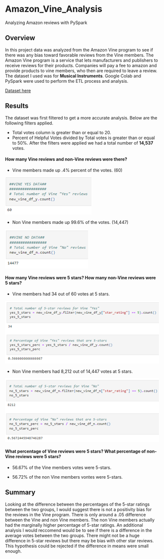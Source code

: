 # Amazon_Vine_Analysis
Analyzing Amazon reviews with PySpark

## Overview
In this project data was analyzed from the Amazon Vine program to see if there was any bias toward favorable reviews from the Vine members. The Amazon Vine program is a service that lets manufacturers and publishers to receive reviews for their products. Companies will pay a fee to amazon and provide products to vine members, who then are required to leave a review. The dataset I used was for **Musical Instruments**. Google Colab and PySpark were used to perform the ETL process and analysis.<br>

[Dataset here](https://s3.amazonaws.com/amazon-reviews-pds/tsv/amazon_reviews_us_Musical_Instruments_v1_00.tsv.gz)

## Results

The dataset was first filtered to get a more accurate analysis. Below are the following filters applied.
- Total votes column is greater than or equal to 20.
- Percent of Helpful Votes divided by Total votes is greater than or equal to 50%.
After the filters were applied we had a total number of **14,537** votes.

#### How many Vine reviews and non-Vine reviews were there?

- Vine members made up .4% percent of the votes. (60)

![Vine Votes](/Resources/vine_yes_votes.PNG)

- Non Vine members made up 99.6% of the votes. (14,447)

![Non Vine Votes](/Resources/vine_no_votes.PNG)

#### How many Vine reviews were 5 stars? How many non-Vine reviews were 5 stars?

- Vine members had 34 out of 60 votes at 5 stars.

![Vine 5-stars](/Resources/vine_yes_5stars.PNG)

- Non Vine members had 8,212 out of 14,447 votes at 5 stars.

![Non Vine 5-stars](/Resources/vine_no_5stars.PNG)

#### What percentage of Vine reviews were 5 stars? What percentage of non-Vine reviews were 5 stars?

- 56.67% of the Vine members votes were 5-stars.

- 56.72% of the non Vine members vontes were 5-stars.

## Summary
Looking at the difference between the percentages of the 5-star ratings between the two groups, I would suggest there is not a positivity bias for the reviews in the Vine program. 
There is only around a .05 difference between the Vine and non Vine members. The non Vine members actually had the marginally higher percentage of 5-star ratings. An additional analysis I would reccomend would be to see if there is a difference in the average votes between the two groups. There might not be a huge difference in 5-star reviews but there may be bias with other star reviews. This hypothesis could be rejected if the difference in means were small enough.
